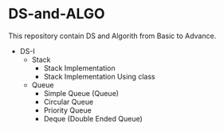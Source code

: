 # DS-and-ALGO
This repository contain DS and Algorith from Basic to Advance.

* DS-I
   * Stack
      * Stack Implementation
      * Stack Implementation Using class
   * Queue
      * Simple Queue (Queue)
      * Circular Queue
      * Priority Queue
      * Deque (Double Ended Queue)
